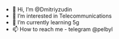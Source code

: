 - 👋 Hi, I’m @Dmitriyzudin
- 👀 I’m interested in Telecommunications
- 🌱 I’m currently learning 5g 
- 📫 How to reach me - telegram @pelbyl

<!---
Dmitriyzudin/Dmitriyzudin is a ✨ special ✨ repository because its `README.md` (this file) appears on your GitHub profile.
You can click the Preview link to take a look at your changes.
--->
